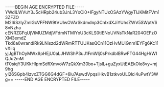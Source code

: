 -----BEGIN AGE ENCRYPTED FILE-----
YWdlLWVuY3J5cHRpb24ub3JnL3YxCi0+IFgyNTUxOSAzYWgyTlJKMitFVm13ZFZO
M2l6SzIyZmlGcVFFNW9tVUIwOVArSkdmdnp3CnIxdXJiYUhsZWV5SWptVS8vNzha
cENRZGFqUjViMUZMdjVFdmNTMlYxU3cKLS0tIENoUVNsTkNaR204OEFzOXM3emdZ
Tkd6a0wrandiRk9LNiszd2dWRmRTTUUKasQCn11OzHvMUiGnm1EYFg6Kc11vXiiq
yjJgBThOyMWx9pHEjU0aLJHWShP3uJ1FmWlj0sPrkdbIBRwFTG44HgHrWIQJu2mM
tT0siqY3UKkHlpmSdflXmvoW7zQkXm30bo+TjslL+guZyxUtEAEkOle8vy+mj9hg
yI26SGpb4lzvxZTGG6G4dGF+6lu7AswdVpqsiHkvB1ztkvoULQlci4uPwtY3Wg==
-----END AGE ENCRYPTED FILE-----
